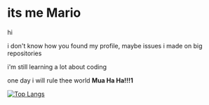 # its me Mario
hi

i don't know how you found my profile, maybe issues i made on big repositories

i'm still learning a lot about coding

one day i will rule thee world __Mua Ha Ha!!!1__

[![Top Langs](https://github-readme-stats.vercel.app/api/top-langs/?username=python-nerd-3&layout=compact)](https://github.com/anuraghazra/github-readme-stats)
